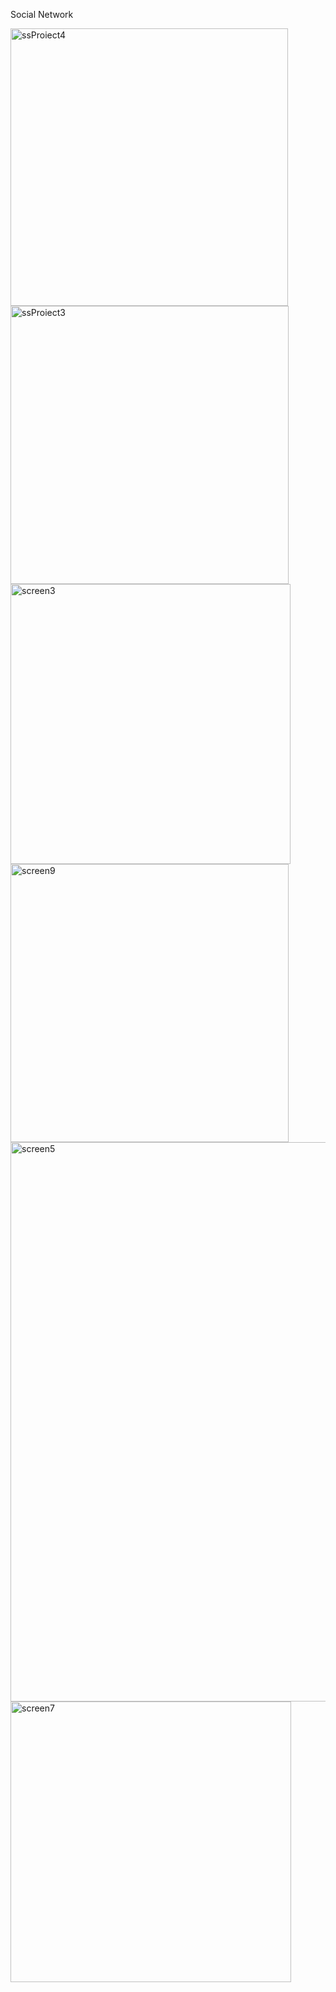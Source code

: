 Social Network

<img width="444" alt="ssProiect4" src="https://user-images.githubusercontent.com/100217164/158638314-65a9cf31-615b-48d2-a557-c4ce188e4afc.png">

<img width="445" alt="ssProiect3" src="https://user-images.githubusercontent.com/100217164/158637766-f3f99cbe-c887-426f-9d57-756bcf62c658.png">

<img width="448" alt="screen3" src="https://user-images.githubusercontent.com/100217164/159757939-e23f25bb-2890-4027-8741-d6573009f86d.png">

<img width="445" alt="screen9" src="https://user-images.githubusercontent.com/100217164/159758064-2a6ce884-8192-411c-800e-f6b2038943ca.png">

<img width="895" alt="screen5" src="https://user-images.githubusercontent.com/100217164/159758159-c42ae484-3e2c-4145-86b1-6431d3ee25e0.png">

<img width="449" alt="screen7" src="https://user-images.githubusercontent.com/100217164/159758246-74705e37-b056-4d82-ae05-7b4390d0adc9.png">
